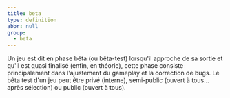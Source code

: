 ```yaml
---
title: beta
type: definition
abbr: null
group:
  - beta
---
```

Un jeu est dit en phase bêta (ou bêta-test) lorsqu'il approche de sa sortie et qu'il est quasi finalisé (enfin, en théorie), cette phase consiste principalement dans l'ajustement du gameplay et la correction de bugs. Le bêta test d'un jeu peut être privé (interne), semi-public (ouvert à tous... après sélection) ou public (ouvert à tous).
